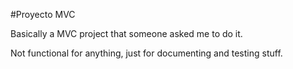 #Proyecto MVC

Basically a MVC project that someone asked me to do it.

Not functional for anything, just for documenting and testing stuff.
